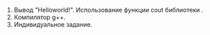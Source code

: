 1) Вывод "Helloworld!". Использование функции cout библиотеки <iostream>.
2) Компилятор g++.
3) Индивидуальное задание. 
